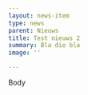 ```yaml
---
layout: news-item
type: news
parent: Nieuws
title: Test nieuws 2
summary: Bla die bla
image: ''

---
```

Body